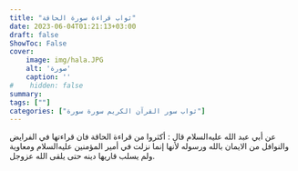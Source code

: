 ```yaml
---
title: "ثواب قراءة سورة الحاقة"
date: 2023-06-04T01:21:13+03:00
draft: false
ShowToc: False
cover:
    image: img/hala.JPG
    alt: 'صورة'
    caption: ''
#    hidden: false
summary: 
tags: [""]
categories: ["ثواب سور القرآن الكريم سورة سورة"]
---
```

عن أبي عبد الله عليه‌السلام قال : أكثروا من قراءة الحاقة فان قراءتها
في الفرايض والنوافل من الايمان بالله ورسوله لأنها إنما نزلت في
أمير المؤمنين عليه‌السلام ومعاوية ولم يسلب قاريها دينه حتى يلقى الله عزوجل.

